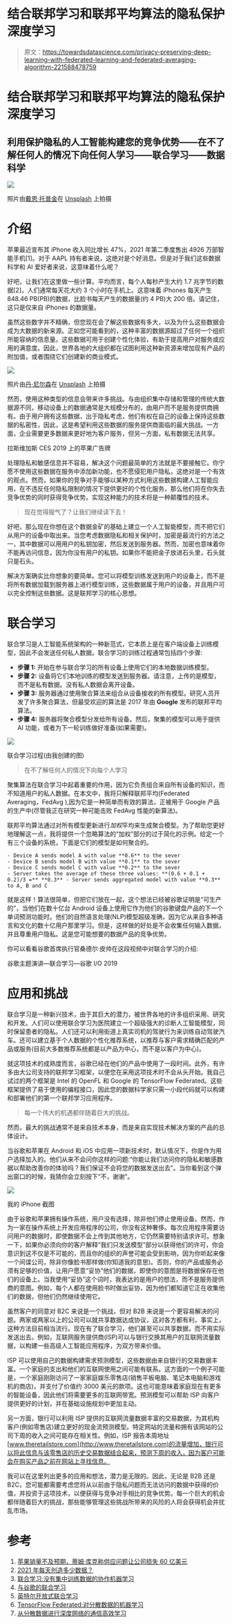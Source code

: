# 结合联邦学习和联邦平均算法的隐私保护深度学习

> 原文：<https://towardsdatascience.com/privacy-preserving-deep-learning-with-federated-learning-and-federated-averaging-algorithm-221588478759>

# 结合联邦学习和联邦平均算法的隐私保护深度学习

## 利用保护隐私的人工智能构建您的竞争优势——在不了解任何人的情况下向任何人学习——联合学习——数据科学

![](img/f70aea4ec72d376a562e19057c7f5728.png)

照片由[戴恩·托普金](https://unsplash.com/@dtopkin1?utm_source=unsplash&utm_medium=referral&utm_content=creditCopyText)在 [Unsplash](https://unsplash.com/s/photos/privacy?utm_source=unsplash&utm_medium=referral&utm_content=creditCopyText) 上拍摄

# 介绍

苹果最近宣布其 iPhone 收入同比增长 47%，2021 年第二季度售出 4926 万部智能手机[1]。对于 AAPL 持有者来说，这绝对是个好消息。但是对于我们这些数据科学和 AI 爱好者来说，这意味着什么呢？

好吧，让我们在这里做一些计算。平均而言，每个人每秒产生大约 1.7 兆字节的数据[2]，人们通常每天花大约 3 个小时在手机上。这意味着 iPhones 每天产生 848.46 PB(PB)的数据，比脸书每天产生的数据量(约 4 PB)大 200 倍。请记住，这只是仅来自 iPhones 的数据量。

虽然这些数字并不精确，但您现在会了解这些数据有多大，以及为什么这些数据会成为大数据的新来源。正如您可能看到的，这种丰富的数据源超过了任何一个组织所能容纳的信息量。这些数据可用于创建个性化体验，有助于提高用户对服务或应用的满意度。因此，世界各地的大组织都在试图利用这种新资源来增加现有产品的附加值，或者围绕它们创建新的商业模式。

![](img/56c8c4f9572f03209f2a9982e1ab32d6.png)

照片由[丹·尼尔森](https://unsplash.com/@danny144)在 [Unsplash](https://unsplash.com/photos/ah-HeguOe9k) 上拍摄

然而，使用这种类型的信息会带来许多挑战。与由组织集中存储和管理的传统大数据源不同，移动设备上的数据通常是大规模分布的，由用户而不是服务提供商拥有。由于用户拥有这些数据，出于隐私考虑，他们有权在自己的设备上保持这些数据的私密性，因此，这是希望利用这些数据的服务提供商面临的最大挑战。一方面，企业需要更多数据来更好地为客户服务，但另一方面，私有数据无法共享。

拉斯维加斯 CES 2019 上的苹果广告牌

处理隐私和敏感信息并不容易，解决这个问题最简单的方法就是不要接触它。你宁愿不使用这些数据在服务中添加新功能，也不愿侵犯用户隐私，这绝对是一个有效的观点。然而，如果你的竞争对手能够以某种方式利用这些数据构建人工智能应用，在不违反任何隐私限制的情况下提供更好的个性化服务，那么他们将在你失去竞争优势的同时获得竞争优势。实现这种能力的技术将是一种颠覆性的技术。

> 现在觉得服气了？让我们继续读下去！

好吧，那么现在你想在这个数据金矿的基础上建立一个人工智能模型，而不把它们从用户的设备中取出来。当您考虑数据隐私和相关保护时，加密是最流行的方法之一，其中数据可以用用户的私钥加密，然后发送到服务器。然而，加密也意味着你不能再访问信息，因为你没有用户的私钥。如果你不能把金子放进石头里，石头就只是石头。

解决方案确实比你想象的要简单。您可以将模型训练发送到用户的设备上，而不是将所有数据加载到服务器上进行模型训练，这些数据属于用户的设备，并且用户可以完全控制这些数据。这是联邦学习的核心思想。

# 联合学习

联合学习是人工智能系统架构的一种新范式，它本质上是在客户端设备上训练模型，因此不会发送任何私人数据。联合学习的训练过程通常包括四个步骤:

*   **步骤 1:** 开始在参与联合学习的所有设备上使用它们的本地数据训练模型。
*   **步骤 2:** 设备将它们本地训练的模型发送到服务器。请注意，上传的是模型，而不是私有数据。没有私人数据会离开设备。
*   **步骤 3:** 服务器通过使用聚合算法来组合从设备接收的所有模型。研究人员开发了许多聚合算法，但最受欢迎的算法是 2017 年由 **Google** 发布的联邦平均算法。
*   **步骤 4:** 服务器将聚合模型分发给所有设备。然后，聚集的模型可以用于提供 AI 功能，或者为下一轮训练做好准备(如果需要)。

![](img/aabec8421f6585732dbc19ce7b54ee82.png)

联合学习过程(由我创建的图)

> 在不了解任何人的情况下向每个人学习

聚集算法在联合学习中起着重要的作用，因为它负责组合来自所有设备的知识，而不知道用户的私人数据。在本文中，我将只解释联邦平均(Federated Averaging，FedAvg ),因为它是一种简单而有效的算法，正被用于 Google 产品的生产中(尽管我正在研究一种可能击败 FedAvg 性能的新算法)。

联邦平均算法通过对所有模型更新进行*加权*平均来生成聚合模型。为了帮助您更好地理解这一点，我将提供一个忽略算法的“加权”部分的过于简化的示例。给定一个有三个设备的系统，下面是它们的模型是如何聚合的。

```
- Device A sends model A with value **0.6** to the sever
- Device B sends model B with value **0.1** to the sever
- Device C sends model C with value **0.2** to the sever
- Server takes the average of these three values: **(0.6 + 0.1 + 0.2)/3 =** **0.3** - Server sends aggregated model with value **0.3** to A, B and C
```

就是这样！算法很简单，但把它们放在一起，这个想法已经被谷歌证明是“可生产的”，当他们在数十亿台 Android 设备上使用它作为他们的谷歌键盘产品的下一个单词预测功能时。他们的自然语言处理(NLP)模型超级准确，因为它从来自多种语言和文化的数十亿用户那里学习。但是，这样做的好处是不会收集任何输入数据，并且尊重用户隐私。这是您可能想要的数据产品的竞争优势。

你可以看看谷歌首席执行官桑德尔·皮帅在这段视频中对联合学习的介绍:

谷歌主题演讲—联合学习—谷歌 I/O 2019

# 应用和挑战

联合学习是一种新兴技术，由于其巨大的潜力，被世界各地的许多组织采用、研究和开发。人们可以使用联合学习为医院建立一个超级强大的诊断人工智能模型，同时保留患者的隐私。人们还可以利用街道上真实司机的驾驶行为来训练自动驾驶汽车。还可以建立基于个人数据的个性化推荐系统，以推荐与客户需求精确匹配的产品或服务(目前大多数推荐系统都是以产品为中心，而不是以客户为中心)。

就这项技术的成熟度而言，谷歌已经在他们的产品中使用了一段时间。此外，有许多由大公司支持的联邦学习框架，以便您在采用这项技术时不会从头开始。我自己试过的两个框架是 Intel 的 OpenFL 和 Google 的 TensorFlow Federated。这些框架提供了易于使用的编程接口，因此您的数据科学家只需一小段代码就可以构建和部署他们的第一个联邦学习应用程序。

> 每一个伟大的机遇都伴随着巨大的挑战。

然而，最大的挑战通常不是来自技术本身，而是来自实现技术解决方案的产品的总体设计。

当谷歌和苹果在 Android 和 iOS 中应用一项新技术时，默认情况下，你是作为用户选择加入的。他们从来不会问你这样的问题:“你能让我们访问你的隐私和敏感数据以帮助改善你的体验吗？我们保证不会将您的数据发送出去”。当你看到这个弹出窗口的时候，我猜你会立刻按下“不，谢谢”。

![](img/364d6f21663086b89de9dd2b831205ea.png)

我的 iPhone 截图

由于谷歌和苹果拥有操作系统，用户没有选择，除非他们停止使用设备。然而，作为一家在操作系统上开发应用程序的公司，你没有这种奢侈。每次应用程序需要访问用户的数据时，即使数据不会上传到其他地方，它仍然需要特别请求许可。想象一下，如果你必须向你的客户解释“我们只发送模型”部分以获得他们的许可，你会意识到这不仅是不可能的，而且你的组织的声誉可能会受到影响，因为你听起来像一个间谍公司，除非你像脸书那样做(你知道我的意思)。否则，你的产品或服务必须有足够的价值，让用户愿意“妥协”他们的数据，即使你的意图是将数据保存在他们的设备上。当我使用“妥协”这个词时，我表达的是用户的想法，而不是服务提供商的意图。例如，每个人都在使用脸书时做出妥协，因为他们都知道它正在收集他们的数据，但他们仍然继续使用它。

虽然客户的同意对 B2C 来说是一个挑战，但对 B2B 来说是一个更容易解决的问题。两家或两家以上的公司可以就共享数据达成协议，这对各方都有利，事实上，这种方法目前相当流行。现在有了联合学习，他们甚至可以共享数据，而不用实际发送出去。例如，互联网服务提供商(ISP)可以与银行交换其用户的互联网流量数据，以构建一些高级人工智能应用程序，为双方带来价值。

ISP 可以使用自己的数据构建需求预测模型，这些数据由来自银行的交易数据丰富。一个家庭的支出和他们的互联网使用之间可能有联系。这方面的一个例子可能是，一个家庭刚刚访问了一家家庭娱乐零售店(销售平板电脑、笔记本电脑和游戏机的商店)，并支付了价值约 3000 美元的款项。这也可能意味着家庭现在有更多的智能设备，因此他们将需要更多的互联网带宽。预测模型可以帮助 ISP 向客户提供更好的计划，并在基础设施规划中更加主动。

另一方面，银行可以利用 ISP 提供的互联网流量数据丰富的交易数据，为其机构客户(例如零售店)建立更好的现金流预测模型。特定网站的流量和拥有该网站的公司下周的收入之间可能存在相关性。例如，ISP 报告本周地址[www.theretailstore.com](http://www.theretailstore.com)的流量增加，银行可以将此信息与该零售店的历史交易数据结合起来，预测下周的收入，因为客户可能会在购买产品之前在网站上寻找信息。

我可以在这里列出更多的应用和想法，潜力是无限的。因此，无论是 B2B 还是 B2C，您可能都需要考虑您将从以前由于隐私问题而无法访问的数据中获得的价值，并投资于这项技术，以便获得与竞争对手相比的竞争优势。每一个巨大的机会都伴随着巨大的挑战，那些能够管理这些挑战所带来的风险的人将会获得机会并扰乱市场。

# 参考

1.  [苹果销量不及预期，蒂姆·库克称供应问题让公司损失 60 亿美元](https://www.cnbc.com/2021/10/28/apple-aapl-q4-2021-earnings.html)
2.  [2021 年每天创造多少数据？](https://techjury.net/blog/how-much-data-is-created-every-day/#gref)
3.  [联合学习:没有集中训练数据的协作机器学习](http://ai.googleblog.com/2017/04/federated-learning-collaborative.html)
4.  [与谷歌的联合学习](https://federated.withgoogle.com/)
5.  [英特尔开放式联合学习](https://github.com/intel/openfl)
6.  [TensorFlow Federated:对分散数据的机器学习](https://www.tensorflow.org/federated)
7.  [从分散数据进行深度网络的通信高效学习](http://proceedings.mlr.press/v54/mcmahan17a/mcmahan17a.pdf)